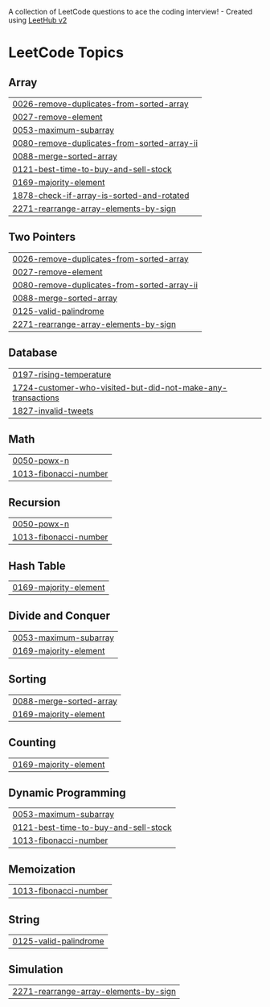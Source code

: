 A collection of LeetCode questions to ace the coding interview! - Created using [LeetHub v2](https://github.com/arunbhardwaj/LeetHub-2.0)
<!---LeetCode Topics Start-->
# LeetCode Topics
## Array
|  |
| ------- |
| [0026-remove-duplicates-from-sorted-array](https://github.com/eshu1905/leetcode/tree/master/0026-remove-duplicates-from-sorted-array) |
| [0027-remove-element](https://github.com/eshu1905/leetcode/tree/master/0027-remove-element) |
| [0053-maximum-subarray](https://github.com/eshu1905/leetcode/tree/master/0053-maximum-subarray) |
| [0080-remove-duplicates-from-sorted-array-ii](https://github.com/eshu1905/leetcode/tree/master/0080-remove-duplicates-from-sorted-array-ii) |
| [0088-merge-sorted-array](https://github.com/eshu1905/leetcode/tree/master/0088-merge-sorted-array) |
| [0121-best-time-to-buy-and-sell-stock](https://github.com/eshu1905/leetcode/tree/master/0121-best-time-to-buy-and-sell-stock) |
| [0169-majority-element](https://github.com/eshu1905/leetcode/tree/master/0169-majority-element) |
| [1878-check-if-array-is-sorted-and-rotated](https://github.com/eshu1905/leetcode/tree/master/1878-check-if-array-is-sorted-and-rotated) |
| [2271-rearrange-array-elements-by-sign](https://github.com/eshu1905/leetcode/tree/master/2271-rearrange-array-elements-by-sign) |
## Two Pointers
|  |
| ------- |
| [0026-remove-duplicates-from-sorted-array](https://github.com/eshu1905/leetcode/tree/master/0026-remove-duplicates-from-sorted-array) |
| [0027-remove-element](https://github.com/eshu1905/leetcode/tree/master/0027-remove-element) |
| [0080-remove-duplicates-from-sorted-array-ii](https://github.com/eshu1905/leetcode/tree/master/0080-remove-duplicates-from-sorted-array-ii) |
| [0088-merge-sorted-array](https://github.com/eshu1905/leetcode/tree/master/0088-merge-sorted-array) |
| [0125-valid-palindrome](https://github.com/eshu1905/leetcode/tree/master/0125-valid-palindrome) |
| [2271-rearrange-array-elements-by-sign](https://github.com/eshu1905/leetcode/tree/master/2271-rearrange-array-elements-by-sign) |
## Database
|  |
| ------- |
| [0197-rising-temperature](https://github.com/eshu1905/leetcode/tree/master/0197-rising-temperature) |
| [1724-customer-who-visited-but-did-not-make-any-transactions](https://github.com/eshu1905/leetcode/tree/master/1724-customer-who-visited-but-did-not-make-any-transactions) |
| [1827-invalid-tweets](https://github.com/eshu1905/leetcode/tree/master/1827-invalid-tweets) |
## Math
|  |
| ------- |
| [0050-powx-n](https://github.com/eshu1905/leetcode/tree/master/0050-powx-n) |
| [1013-fibonacci-number](https://github.com/eshu1905/leetcode/tree/master/1013-fibonacci-number) |
## Recursion
|  |
| ------- |
| [0050-powx-n](https://github.com/eshu1905/leetcode/tree/master/0050-powx-n) |
| [1013-fibonacci-number](https://github.com/eshu1905/leetcode/tree/master/1013-fibonacci-number) |
## Hash Table
|  |
| ------- |
| [0169-majority-element](https://github.com/eshu1905/leetcode/tree/master/0169-majority-element) |
## Divide and Conquer
|  |
| ------- |
| [0053-maximum-subarray](https://github.com/eshu1905/leetcode/tree/master/0053-maximum-subarray) |
| [0169-majority-element](https://github.com/eshu1905/leetcode/tree/master/0169-majority-element) |
## Sorting
|  |
| ------- |
| [0088-merge-sorted-array](https://github.com/eshu1905/leetcode/tree/master/0088-merge-sorted-array) |
| [0169-majority-element](https://github.com/eshu1905/leetcode/tree/master/0169-majority-element) |
## Counting
|  |
| ------- |
| [0169-majority-element](https://github.com/eshu1905/leetcode/tree/master/0169-majority-element) |
## Dynamic Programming
|  |
| ------- |
| [0053-maximum-subarray](https://github.com/eshu1905/leetcode/tree/master/0053-maximum-subarray) |
| [0121-best-time-to-buy-and-sell-stock](https://github.com/eshu1905/leetcode/tree/master/0121-best-time-to-buy-and-sell-stock) |
| [1013-fibonacci-number](https://github.com/eshu1905/leetcode/tree/master/1013-fibonacci-number) |
## Memoization
|  |
| ------- |
| [1013-fibonacci-number](https://github.com/eshu1905/leetcode/tree/master/1013-fibonacci-number) |
## String
|  |
| ------- |
| [0125-valid-palindrome](https://github.com/eshu1905/leetcode/tree/master/0125-valid-palindrome) |
## Simulation
|  |
| ------- |
| [2271-rearrange-array-elements-by-sign](https://github.com/eshu1905/leetcode/tree/master/2271-rearrange-array-elements-by-sign) |
<!---LeetCode Topics End-->